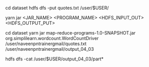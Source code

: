 cd dataset
hdfs dfs -put quotes.txt /user/$USER/

yarn jar <JAR_NAME> <PROGRAM_NAME> <HDFS_INPUT_OUT> <HDFS_OUTPUT_PUT>

cd dataset
yarn jar map-reduce-programs-1.0-SNAPSHOT.jar org.simplilearn.wordcount.WordCountDriver \
/user/naveenpntrainergmail/quotes.txt \
/user/naveenpntrainergmail/output_04_03


hdfs dfs -cat /user/$USER/output_04_03/part*

